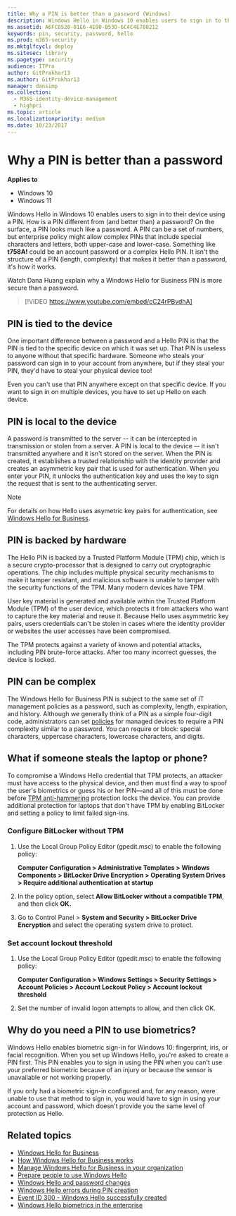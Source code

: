 ```yaml
---
title: Why a PIN is better than a password (Windows)
description: Windows Hello in Windows 10 enables users to sign in to their device using a PIN. How is a PIN different from (and better than) a password .
ms.assetid: A6FC0520-01E6-4E90-B53D-6C4C4E780212
keywords: pin, security, password, hello
ms.prod: m365-security
ms.mktglfcycl: deploy
ms.sitesec: library
ms.pagetype: security
audience: ITPro
author: GitPrakhar13
ms.author: GitPrakhar13
manager: dansimp
ms.collection:
  - M365-identity-device-management
  - highpri
ms.topic: article
ms.localizationpriority: medium
ms.date: 10/23/2017
---
```


# Why a PIN is better than a password

**Applies to**

- Windows 10
- Windows 11

Windows Hello in Windows 10 enables users to sign in to their device using a PIN. How is a PIN different from (and better than) a password?
On the surface, a PIN looks much like a password. A PIN can be a set of numbers, but enterprise policy might allow complex PINs that include special characters and letters, both upper-case and lower-case. Something like **t758A!** could be an account password or a complex Hello PIN. It isn't the structure of a PIN (length, complexity) that makes it better than a password, it's how it works.

Watch Dana Huang explain why a Windows Hello for Business PIN is more secure than a password.

> [!VIDEO https://www.youtube.com/embed/cC24rPBvdhA]

## PIN is tied to the device

One important difference between a password and a Hello PIN is that the PIN is tied to the specific device on which it was set up. That PIN is useless to anyone without that specific hardware. Someone who steals your password can sign in to your account from anywhere, but if they steal your PIN, they'd have to steal your physical device too!

Even you can't use that PIN anywhere except on that specific device. If you want to sign in on multiple devices, you have to set up Hello on each device.

## PIN is local to the device

A password is transmitted to the server -- it can be intercepted in transmission or stolen from a server. A PIN is local to the device -- it isn't transmitted anywhere and it isn't stored on the server.
When the PIN is created, it establishes a trusted relationship with the identity provider and creates an asymmetric key pair that is used for authentication. When you enter your PIN, it unlocks the authentication key and uses the key to sign the request that is sent to the authenticating server.

>[!NOTE]
>For details on how Hello uses asymetric key pairs for authentication, see [Windows Hello for Business](hello-overview.md#benefits-of-windows-hello).
 
## PIN is backed by hardware

The Hello PIN is backed by a Trusted Platform Module (TPM) chip, which is a secure crypto-processor that is designed to carry out cryptographic operations. The chip includes multiple physical security mechanisms to make it tamper resistant, and malicious software is unable to tamper with the security functions of the TPM. Many modern devices have TPM.

User key material is generated and available within the Trusted Platform Module (TPM) of the user device, which protects it from attackers who want to capture the key material and reuse it. Because Hello uses asymmetric key pairs, users credentials can't be stolen in cases where the identity provider or websites the user accesses have been compromised.

The TPM protects against a variety of known and potential attacks, including PIN brute-force attacks. After too many incorrect guesses, the device is locked.

## PIN can be complex

The Windows Hello for Business PIN is subject to the same set of IT management policies as a password, such as complexity, length, expiration, and history. Although we generally think of a PIN as a simple four-digit code, administrators can set [policies](hello-manage-in-organization.md) for managed devices to require a PIN complexity similar to a password. You can require or block: special characters, uppercase characters, lowercase characters, and digits.

## What if someone steals the laptop or phone?

To compromise a Windows Hello credential that TPM protects, an attacker must have access to the physical device, and then must find a way to spoof the user's biometrics or guess his or her PIN—and all of this must be done before [TPM anti-hammering](/windows/device-security/tpm/tpm-fundamentals#anti-hammering) protection locks the device.
You can provide additional protection for laptops that don't have TPM by enabling BitLocker and setting a policy to limit failed sign-ins.

### Configure BitLocker without TPM

1.  Use the Local Group Policy Editor (gpedit.msc) to enable the following policy:

    **Computer Configuration > Administrative Templates > Windows Components > BitLocker Drive Encryption > Operating System Drives > Require additional authentication at startup**
    
2.  In the policy option, select **Allow BitLocker without a compatible TPM**, and then click **OK.**
3.  Go to Control Panel > **System and Security > BitLocker Drive Encryption** and select the operating system drive to protect.

### Set account lockout threshold

1.  Use the Local Group Policy Editor (gpedit.msc) to enable the following policy:

    **Computer Configuration > Windows Settings > Security Settings > Account Policies > Account Lockout Policy > Account lockout threshold**
    
2.  Set the number of invalid logon attempts to allow, and then click OK.

## Why do you need a PIN to use biometrics?

Windows Hello enables biometric sign-in for Windows 10: fingerprint, iris, or facial recognition. When you set up Windows Hello, you're asked to create a PIN first. This PIN enables you to sign in using the PIN when you can't use your preferred biometric because of an injury or because the sensor is unavailable or not working properly.

If you only had a biometric sign-in configured and, for any reason, were unable to use that method to sign in, you would have to sign in using your account and password, which doesn't provide you the same level of protection as Hello.

## Related topics

- [Windows Hello for Business](hello-identity-verification.md)
- [How Windows Hello for Business works](hello-how-it-works.md)
- [Manage Windows Hello for Business in your organization](hello-manage-in-organization.md)
- [Prepare people to use Windows Hello](hello-prepare-people-to-use.md)
- [Windows Hello and password changes](hello-and-password-changes.md)
- [Windows Hello errors during PIN creation](hello-errors-during-pin-creation.md)
- [Event ID 300 - Windows Hello successfully created](hello-event-300.md)
- [Windows Hello biometrics in the enterprise](hello-biometrics-in-enterprise.md)
